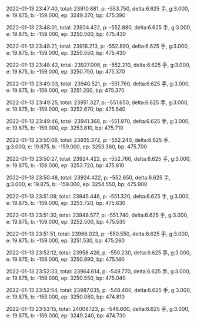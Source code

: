 2022-01-13 23:47:40, total: 23910.881, p: -553.750, delta:6.625 手, g:3.000, e: 19.875, b: -159.000, ep: 3249.370, bp: 475.390

2022-01-13 23:48:01, total: 23924.422, p: -552.880, delta:6.625 手, g:3.000, e: 19.875, b: -159.000, ep: 3250.560, bp: 475.430

2022-01-13 23:48:21, total: 23916.213, p: -552.890, delta:6.625 手, g:3.000, e: 19.875, b: -159.000, ep: 3250.550, bp: 475.430

2022-01-13 23:48:42, total: 23927.006, p: -552.210, delta:6.625 手, g:3.000, e: 19.875, b: -159.000, ep: 3250.750, bp: 475.370

2022-01-13 23:49:03, total: 23940.521, p: -551.760, delta:6.625 手, g:3.000, e: 19.875, b: -159.000, ep: 3251.200, bp: 475.370

2022-01-13 23:49:25, total: 23951.327, p: -551.650, delta:6.625 手, g:3.000, e: 19.875, b: -159.000, ep: 3252.670, bp: 475.540

2022-01-13 23:49:46, total: 23941.368, p: -551.870, delta:6.625 手, g:3.000, e: 19.875, b: -159.000, ep: 3253.810, bp: 475.710

2022-01-13 23:50:06, total: 23935.372, p: -552.240, delta:6.625 手, g:3.000, e: 19.875, b: -159.000, ep: 3253.360, bp: 475.700

2022-01-13 23:50:27, total: 23924.422, p: -552.760, delta:6.625 手, g:3.000, e: 19.875, b: -159.000, ep: 3253.720, bp: 475.810

2022-01-13 23:50:48, total: 23924.422, p: -552.650, delta:6.625 手, g:3.000, e: 19.875, b: -159.000, ep: 3254.550, bp: 475.900

2022-01-13 23:51:09, total: 23945.446, p: -551.320, delta:6.625 手, g:3.000, e: 19.875, b: -159.000, ep: 3253.720, bp: 475.630

2022-01-13 23:51:30, total: 23948.577, p: -551.740, delta:6.625 手, g:3.000, e: 19.875, b: -159.000, ep: 3252.500, bp: 475.530

2022-01-13 23:51:51, total: 23966.023, p: -550.550, delta:6.625 手, g:3.000, e: 19.875, b: -159.000, ep: 3251.530, bp: 475.260

2022-01-13 23:52:12, total: 23958.426, p: -550.230, delta:6.625 手, g:3.000, e: 19.875, b: -159.000, ep: 3250.890, bp: 475.140

2022-01-13 23:52:33, total: 23964.614, p: -549.770, delta:6.625 手, g:3.000, e: 19.875, b: -159.000, ep: 3250.550, bp: 475.040

2022-01-13 23:52:54, total: 23987.635, p: -548.400, delta:6.625 手, g:3.000, e: 19.875, b: -159.000, ep: 3250.080, bp: 474.810

2022-01-13 23:53:15, total: 24008.123, p: -548.600, delta:6.625 手, g:3.000, e: 19.875, b: -159.000, ep: 3249.240, bp: 474.730